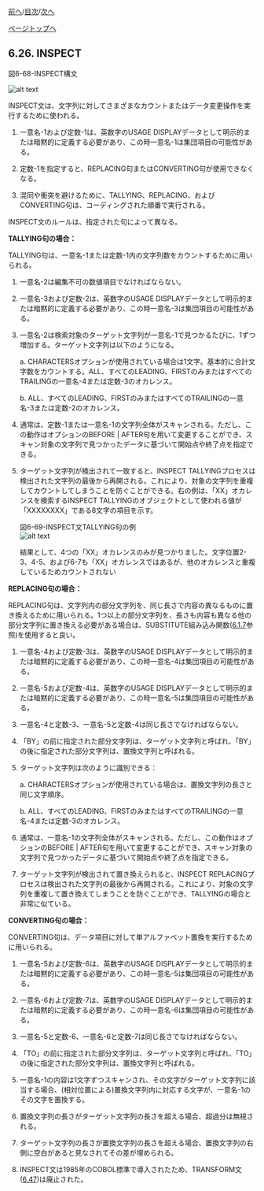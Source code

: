 <!--navi start1-->
[前へ](6-25.md)/[目次](https://momo2584.github.io/opensourcecobol.github.io/markdown/TOC.html)/[次へ](6-27.md)
<!--navi end1-->
<!--navi start2-->

[ページトップへ](6-26.md)
<!--navi end2-->
## 6.26. INSPECT

図6-68-INSPECT構文

![alt text](Image/6-68-Inspect.png)

INSPECT文は、文字列に対してさまざまなカウントまたはデータ変更操作を実行するために使われる。

1. 一意名-1および定数-1は、英数字のUSAGE DISPLAYデータとして明示的または暗黙的に定義する必要があり、この時一意名-1は集団項目の可能性がある。

2. 定数-1を指定すると、REPLACING句またはCONVERTING句が使用できなくなる。

3. 混同や衝突を避けるために、TALLYING、REPLACING、およびCONVERTING句は、コーディングされた順番で実行される。

INSPECT文のルールは、指定された句によって異なる。

**TALLYING句の場合：**

TALLYING句は、一意名-1または定数-1内の文字列数をカウントするために用いられる。

1. 一意名-2は編集不可の数値項目でなければならない。

2. 一意名-3および定数-2は、英数字のUSAGE DISPLAYデータとして明示的または暗黙的に定義する必要があり、この時一意名-3は集団項目の可能性がある。

3. 一意名-2は検索対象のターゲット文字列が一意名-1で見つかるたびに、1ずつ増加する。ターゲット文字列は以下のようになる。

    a. CHARACTERSオプションが使用されている場合は1文字。基本的に合計文字数をカウントする。ALL、すべてのLEADING、FIRSTのみまたはすべてのTRAILINGの一意名-4または定数-3のオカレンス。

    b. ALL、すべてのLEADING、FIRSTのみまたはすべてのTRAILINGの一意名-3または定数-2のオカレンス。

4. 通常は、定数-1または一意名-1の文字列全体がスキャンされる。ただし、この動作はオプションのBEFORE \| AFTER句を用いて変更することができ、スキャン対象の文字列で見つかったデータに基づいて開始点や終了点を指定できる。

5. ターゲット文字列が検出されて一致すると、INSPECT TALLYINGプロセスは検出された文字列の最後から再開される。これにより、対象の文字列を重複してカウントしてしまうことを防ぐことができる。右の例は、「XX」オカレンスを検索するINSPECT TALLYINGのオブジェクトとして使われる値が「XXXXXXXX」である8文字の項目を示す。

    図6-69-INSPECT文TALLYING句の例<br>
    ![alt text](Image/6-69-Inspect.png)

    結果として、4つの「XX」オカレンスのみが見つかりました。文字位置2-3、4-5、および6-7も「XX」オカレンスではあるが、他のオカレンスと重複しているためカウントされない

**REPLACING句の場合：**

REPLACING句は、文字列内の部分文字列を、同じ長さで内容の異なるものに置き換えるために用いられる。1つ以上の部分文字列を、長さも内容も異なる他の部分文字列に置き換える必要がある場合は、SUBSTITUTE組み込み関数([6.1.7](6-1-7.md)参照)を使用すると良い。

1. 一意名-4および定数-3は、英数字のUSAGE DISPLAYデータとして明示的または暗黙的に定義する必要があり、この時一意名-4は集団項目の可能性がある。

3. 一意名-5および定数-4は、英数字のUSAGE DISPLAYデータとして明示的または暗黙的に定義する必要があり、この時一意名-5は集団項目の可能性がある。

4. 一意名-4と定数-3、一意名-5と定数-4は同じ長さでなければならない。

5. 「BY」の前に指定された部分文字列は、ターゲット文字列と呼ばれ、「BY」の後に指定された部分文字列は、置換文字列と呼ばれる。

6. ターゲット文字列は次のように識別できる：

    a. CHARACTERSオプションが使用されている場合は、置換文字列の長さと同じ文字順序。

    b. ALL、すべてのLEADING、FIRSTのみまたはすべてのTRAILINGの一意名-4または定数-3のオカレンス。

7. 通常は、一意名-1の文字列全体がスキャンされる。ただし、この動作はオプションのBEFORE \| AFTER句を用いて変更することができ、スキャン対象の文字列で見つかったデータに基づいて開始点や終了点を指定できる。

8. ターゲット文字列が検出されて置き換えられると、INSPECT REPLACINGプロセスは検出された文字列の最後から再開される。これにより、対象の文字列を重複して置き換えてしまうことを防ぐことができ、TALLYINGの場合と非常に似ている。

**CONVERTING句の場合：**

CONVERTING句は、データ項目に対して単アルファベット置換を実行するために用いられる。

1. 一意名-5および定数-6は、英数字のUSAGE DISPLAYデータとして明示的または暗黙的に定義する必要があり、この時一意名-5は集団項目の可能性がある。

2. 一意名-6および定数-7は、英数字のUSAGE DISPLAYデータとして明示的または暗黙的に定義する必要があり、この時一意名-6は集団項目の可能性がある。

3. 一意名-5と定数-6、一意名-6と定数-7は同じ長さでなければならない。

4. 「TO」の前に指定された部分文字列は、ターゲット文字列と呼ばれ、「TO」の後に指定された部分文字列は、置換文字列と呼ばれる。

5. 一意名-1の内容は1文字ずつスキャンされ、その文字がターゲット文字列に該当する場合、(相対位置による)置換文字列内に対応する文字が、一意名-1のその文字を置換する。

6. 置換文字列の長さがターゲット文字列の長さを超える場合、超過分は無視される。

7. ターゲット文字列の長さが置換文字列の長さを超える場合、置換文字列の右側に空白があると見なされてその差が埋められる。

8. INSPECT文は1985年のCOBOL標準で導入されたため、TRANSFORM文([6.47](6-47.md))は廃止された。

